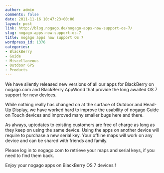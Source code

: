 ```yaml
---
author: admin
comments: false
date: 2011-11-16 10:47:23+00:00
layout: post
link: http://blog.nogago.de/nogago-apps-now-support-os-7/
slug: nogago-apps-now-support-os-7
title: nogago apps now support OS 7
wordpress_id: 1376
categories:
- BlackBerry
- Guide
- Miscellaneous
- Outdoor GPS
- Products
---
```


We have silently released new versions of all our apps for BlackBerry on nogago.com and BlackBerry AppWorld that provide the long awaited OS 7 support for new devices.

While nothing really has changed on at the surface of Outdoor and Head-Up Display, we have worked hard to improve the usability of nogago Guide on Touch devices and improved many smaller bugs here and there.

As always, uptodates to existing customers are free of charge as long as they keep on using the same device. Using the apps on another device will require to purchase a new serial key. Your offline maps will work on any device and can be shared with friends and family.

Please log in to nogago.com to retrieve your maps and serial keys, if you need to find them back.

Enjoy your nogago apps on BlackBerry OS 7 devices !
